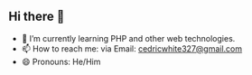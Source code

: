 ## Hi there 👋
- 🌱 I’m currently learning PHP and other web technologies.
- 📫 How to reach me: via Email: cedricwhite327@gmail.com
- 😄 Pronouns: He/Him
  
<!--
**CedricWhite/CedricWhite** is a ✨ _special_ ✨ repository because its `README.md` (this file) appears on your GitHub profile.

- 🔭 I’m currently working on ...
- 🌱 I’m currently learning PHP and other web technologies.
- 👯 I’m looking to collaborate on ...
- 💬 Ask me about ...
- 📫 How to reach me: via Email: cedricwhite327@gmail.com
- 😄 Pronouns: ...
